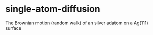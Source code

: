 # single-atom-diffusion
 The Brownian motion (random walk) of an silver adatom on a Ag(111) surface
